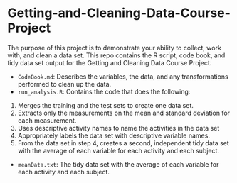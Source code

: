 # Getting-and-Cleaning-Data-Course-Project
The purpose of this project is to demonstrate your ability to collect, work with, and clean a data set.
This repo contains the R script, code book, and tidy data set output for the Getting and Cleaning Data Course Project.

* `CodeBook.md`: Describes the variables, the data, and any transformations performed to clean up the data.
* `run_analysis.R`: Contains the code that does the following:
 1. Merges the training and the test sets to create one data set.
 2. Extracts only the measurements on the mean and standard deviation for each measurement.
 3. Uses descriptive activity names to name the activities in the data set
 4. Appropriately labels the data set with descriptive variable names.
 5. From the data set in step 4, creates a second, independent tidy data set with the average of each variable for each activity and each subject.
* `meanData.txt`: The tidy data set with the average of each variable for each activity and each subject.
